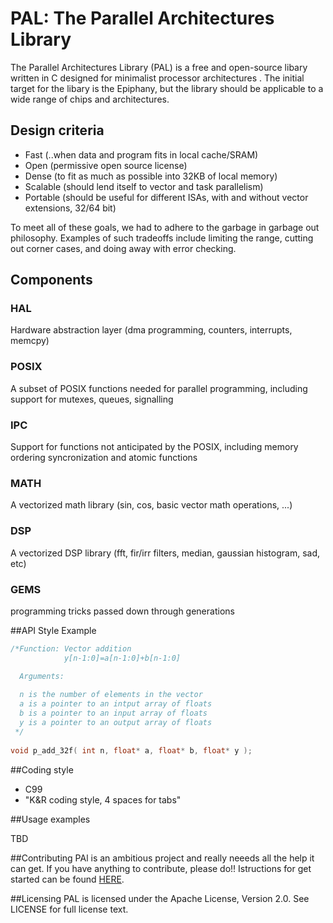 PAL: The Parallel Architectures Library
==================================

The Parallel Architectures Library (PAL) is a free and open-source libary written in C designed for minimalist processor architectures . The initial target for the libary is the Epiphany, but the library should be applicable to a wide range of chips and architectures. 

## Design criteria
* Fast  (..when data and program fits in local cache/SRAM)
* Open (permissive open source license)
* Dense (to fit as much as possible into 32KB of local memory)
* Scalable (should lend itself to vector and task parallelism)
* Portable (should be useful for different ISAs, with and without vector extensions, 32/64 bit)

To meet all of these goals, we had to adhere to the garbage in garbage out philosophy.
Examples of such tradeoffs include limiting the range, cutting out corner cases, and doing away with error checking.

## Components

### HAL
Hardware abstraction layer (dma programming, counters, interrupts, memcpy)

### POSIX
A subset of POSIX functions needed for parallel programming, including support for mutexes, queues, signalling

### IPC
Support for functions not anticipated by the POSIX, including memory ordering syncronization and atomic functions

### MATH
A vectorized math library
(sin, cos, basic vector math operations, ...)

### DSP
A vectorized DSP library
(fft, fir/irr filters, median, gaussian histogram, sad, etc)

### GEMS
programming tricks passed down through generations

  
##API Style Example
``` c
/*Function: Vector addition
            y[n-1:0]=a[n-1:0]+b[n-1:0]

  Arguments: 
  
  n is the number of elements in the vector
  a is a pointer to an intput array of floats
  b is a pointer to an input array of floats
  y is a pointer to an output array of floats
 */
 
void p_add_32f( int n, float* a, float* b, float* y );

```

##Coding style 

* C99
* "K&R coding style, 4 spaces for tabs"

##Usage examples

TBD

##Contributing
PAl is an ambitious project and really neeeds all the help it can get. If you have anything to contribute, please do!! Istructions for get started can be found [HERE](CONTRIBUTING.md). 

##Licensing
PAL is licensed under the Apache License, Version 2.0. See LICENSE for full license text.

